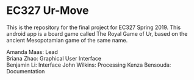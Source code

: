 # EC327 Ur-Move

This is the repository for the final project for EC327 Spring 2019. This android app is a board game called The Royal Game of Ur, based on the ancient Mesopotamian game of the same name.

Amanda Maas: Lead  
Briana Zhao: Graphical User Interface     
Benjamin Li: Interface
John Wilkins: Processing
Kenza Bensouda: Documentation


